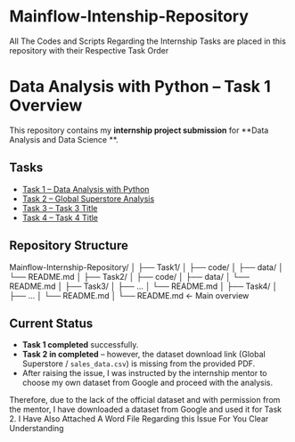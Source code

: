 # Mainflow-Intenship-Repository
All The Codes and  Scripts Regarding the Internship Tasks  are placed in this repository with their Respective Task Order


#  Data Analysis with Python – Task 1 Overview

This repository contains my **internship project submission** for **Data Analysis and Data Science **.  


## Tasks
- [Task 1 – Data Analysis with Python](Task1/README.md)
- [Task 2 – Global Superstore Analysis](Task2/README.md)
- [Task 3 – Task 3 Title](Task3/README.md)
- [Task 4 – Task 4 Title](Task4/README.md)

## Repository Structure
Mainflow-Internship-Repository/
│
├── Task1/
│ ├── code/
│ ├── data/
│ └── README.md
│
├── Task2/
│ ├── code/
│ ├── data/
│ └── README.md
│
├── Task3/
│ ├── ...
│ └── README.md
│
├── Task4/
│ ├── ...
│ └── README.md
│
└── README.md ← Main overview

##  Current Status
-  **Task 1 completed** successfully.  
-  **Task 2 in completed** – however, the dataset download link (Global Superstore / `sales_data.csv`) is missing from the provided PDF.
-  After raising the issue, I was instructed by the internship mentor to choose my own dataset from Google and proceed with the analysis.

Therefore, due to the lack of the official dataset and with permission from the mentor, I have downloaded a dataset from Google and used it for Task 2.
I Have Also Attached A Word File Regarding this Issue For You Clear Understanding
